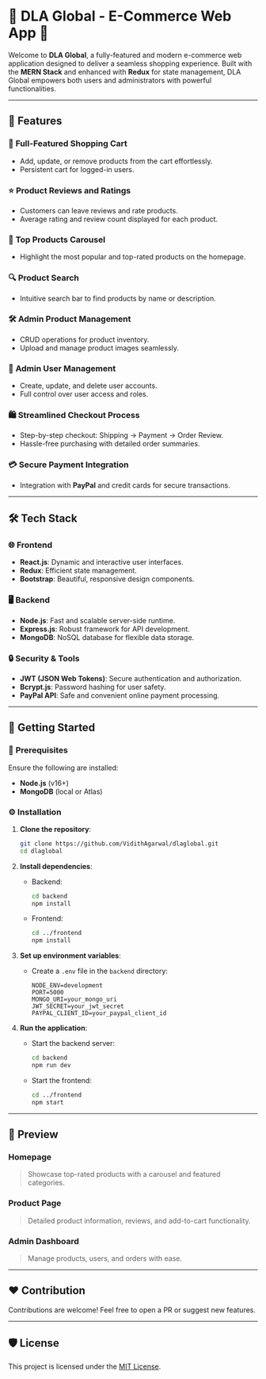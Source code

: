 
# 🌟 DLA Global - E-Commerce Web App 🌟

Welcome to **DLA Global**, a fully-featured and modern e-commerce web application designed to deliver a seamless shopping experience. Built with the **MERN Stack** and enhanced with **Redux** for state management, DLA Global empowers both users and administrators with powerful functionalities.

---

## 🚀 Features

### 🛒 **Full-Featured Shopping Cart**
- Add, update, or remove products from the cart effortlessly.
- Persistent cart for logged-in users.

### ⭐ **Product Reviews and Ratings**
- Customers can leave reviews and rate products.
- Average rating and review count displayed for each product.

### 🎡 **Top Products Carousel**
- Highlight the most popular and top-rated products on the homepage.

### 🔍 **Product Search**
- Intuitive search bar to find products by name or description.

### 🛠️ **Admin Product Management**
- CRUD operations for product inventory.
- Upload and manage product images seamlessly.

### 👥 **Admin User Management**
- Create, update, and delete user accounts.
- Full control over user access and roles.

### 🛍️ **Streamlined Checkout Process**
- Step-by-step checkout: Shipping → Payment → Order Review.
- Hassle-free purchasing with detailed order summaries.

### 💳 **Secure Payment Integration**
- Integration with **PayPal** and credit cards for secure transactions.

---

## 🛠️ Tech Stack

### 🌐 **Frontend**
- **React.js**: Dynamic and interactive user interfaces.
- **Redux**: Efficient state management.
- **Bootstrap**: Beautiful, responsive design components.

### 🖥️ **Backend**
- **Node.js**: Fast and scalable server-side runtime.
- **Express.js**: Robust framework for API development.
- **MongoDB**: NoSQL database for flexible data storage.

### 🔒 **Security & Tools**
- **JWT (JSON Web Tokens)**: Secure authentication and authorization.
- **Bcrypt.js**: Password hashing for user safety.
- **PayPal API**: Safe and convenient online payment processing.

---

## 📝 Getting Started

### 🧰 **Prerequisites**
Ensure the following are installed:
- **Node.js** (v16+)
- **MongoDB** (local or Atlas)

### ⚙️ **Installation**

1. **Clone the repository**:
   ```bash
   git clone https://github.com/VidithAgarwal/dlaglobal.git
   cd dlaglobal
   ```

2. **Install dependencies**:
   - Backend:
     ```bash
     cd backend
     npm install
     ```
   - Frontend:
     ```bash
     cd ../frontend
     npm install
     ```

3. **Set up environment variables**:
   - Create a `.env` file in the `backend` directory:
     ```env
     NODE_ENV=development
     PORT=5000
     MONGO_URI=your_mongo_uri
     JWT_SECRET=your_jwt_secret
     PAYPAL_CLIENT_ID=your_paypal_client_id
     ```

4. **Run the application**:
   - Start the backend server:
     ```bash
     cd backend
     npm run dev
     ```
   - Start the frontend:
     ```bash
     cd ../frontend
     npm start
     ```

---

## 📸 Preview

### **Homepage**
> Showcase top-rated products with a carousel and featured categories.

### **Product Page**
> Detailed product information, reviews, and add-to-cart functionality.

### **Admin Dashboard**
> Manage products, users, and orders with ease.

---

## ❤️ Contribution
Contributions are welcome! Feel free to open a PR or suggest new features.

---

## 🛡️ License
This project is licensed under the [MIT License](LICENSE).

